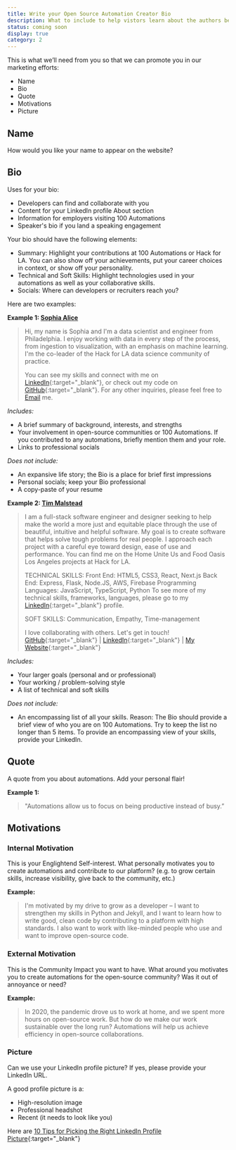 ```yaml
---
title: Write your Open Source Automation Creator Bio
description: What to include to help vistors learn about the authors behind the automations
status: coming soon
display: true
category: 2
---
```


This is what we’ll need from you so that we can promote you in our marketing efforts:
- Name
- Bio
- Quote
- Motivations
- Picture


## Name
How would you like your name to appear on the website?


##  Bio

Uses for your bio:
- Developers can find and collaborate with you
- Content for your LinkedIn profile About section
- Information for employers visiting 100 Automations
- Speaker's bio if you land a speaking engagement

Your bio should have the following elements:
- Summary: Highlight your contributions at 100 Automations or Hack for LA. You can also show off your achievements, put your career choices in context, or show off your personality.
- Technical and Soft Skills: Highlight technologies used in your automations as well as your collaborative skills.
- Socials: Where can developers or recruiters reach you?


Here are two examples:

**Example 1: [Sophia Alice](https://www.linkedin.com/in/sophia-alice/)**
>Hi, my name is Sophia and I'm a data scientist and engineer from Philadelphia. I enjoy working with data in every step of the process, from ingestion to visualization, with an emphasis on machine learning. I'm the co-leader of the Hack for LA data science community of practice.
>
>You can see my skills and connect with me on [LinkedIn](https://www.linkedin.com/in/sophia-alice/){:target="_blank"}, or check out my code on [GitHub](https://github.com/salice){:target="_blank"}.
>For any other inquiries, please feel free to [Email](mailto:sophiaalice@protonmail.com) me.

_Includes:_
- A brief summary of background, interests, and strengths
- Your involvement in open-source communities or 100 Automations. If you contributed to any automations, briefly mention them and your role.
- Links to professional socials

_Does not include:_
- An expansive life story; the Bio is a place for brief first impressions
- Personal socials; keep your Bio professional
- A copy-paste of your resume


**Example 2: [Tim Malstead](https://www.linkedin.com/in/timmalstead/)**

> I am a full-stack software engineer and designer seeking to help make the world a more just and equitable place through the use of beautiful, intuitive and helpful software. My goal is to create software that helps solve tough problems for real people. I approach each project with a careful eye toward design, ease of use and performance. You can find me on the Home Unite Us and Food Oasis Los Angeles projects at Hack for LA.
> 
> TECHNICAL SKILLS:
> Front End: HTML5, CSS3, React, Next.js
> Back End: Express, Flask, Node.JS, AWS, Firebase
> Programming Languages: JavaScript, TypeScript, Python
>To see more of my technical skills, frameworks, languages, please go to my [LinkedIn](https://www.linkedin.com/in/timmalstead/){:target="_blank"} profile.
>
> SOFT SKILLS:
> Communication, Empathy, Time-management
> 
> I love collaborating with others. Let's get in touch! [GitHub](https://github.com/timmalstead){:target="_blank"} |  [LinkedIn](https://www.linkedin.com/in/timmalstead/){:target="_blank"} | [My Website](https://timmalstead.com/){:target="_blank"}

_Includes:_
- Your larger goals (personal and or professional)
- Your working / problem-solving style
- A list of technical and soft skills

_Does not include:_
- An encompassing list of all your skills.
Reason: The Bio should provide a brief view of who you are on 100 Automations. Try to keep the list no longer than 5 items.  To provide an encompassing view of your skills, provide your LinkedIn.



## Quote 
A quote from you about automations. Add your personal flair!

**Example 1:**

> "Automations allow us to focus on being productive instead of busy.”



## Motivations

### Internal Motivation
This is your Englightend Self-interest. What personally motivates you to create automations and contribute to our platform? 
(e.g. to grow certain skills, increase visibility, give back to the community, etc.)

**Example:**
> I'm motivated by my drive to grow as a developer – I want to strengthen my skills in Python and Jekyll, and I want to learn how to write good, clean code by contributing to a platform with high standards. I also want to work with like-minded people who use and want to improve open-source code.

### External Motivation 
This is the Community Impact you want to have. What around you motivates you to create automations for the open-source community? Was it out of annoyance or need? 

**Example:**
> In 2020, the pandemic drove us to work at home, and we spent more hours on open-source work. But how do we make our work sustainable over the long run? Automations will help us achieve efficiency in open-source collaborations.



###  Picture
Can we use your LinkedIn profile picture? If yes, please provide your LinkedIn URL.

A good profile picture is a:
- High-resolution image 
- Professional headshot
- Recent (it needs to look like you)

Here are [10 Tips for Picking the Right LinkedIn Profile Picture](https://business.linkedin.com/talent-solutions/blog/2014/12/5-tips-for-picking-the-right-linkedin-profile-picture){:target="_blank"}

